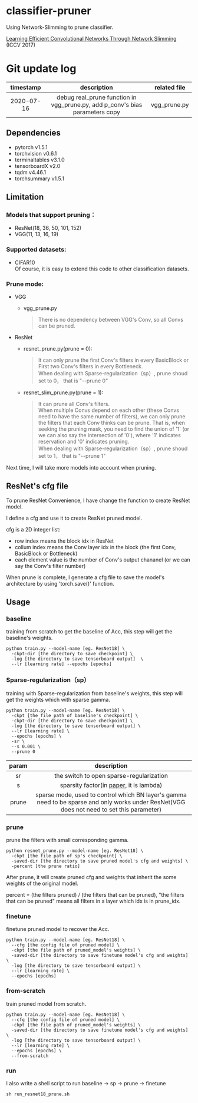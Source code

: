# classifier-pruner
Using Network-Slimming to prune classifier.

[Learning Efficient Convolutional Networks Through Network Slimming](http://openaccess.thecvf.com/content_iccv_2017/html/Liu_Learning_Efficient_Convolutional_ICCV_2017_paper.html) (ICCV 2017)

# Git update log
| timestamp | description |  related file |  
| :---: | :-----:| :-----: |
|2020-07-16| debug real_prune function in vgg_prune.py, add p_conv's bias parameters copy | vgg_prune.py | 

## Dependencies
- pytorch v1.5.1
- torchvision v0.6.1
- terminaltables v3.1.0
- tensorboardX v2.0  
- tqdm v4.46.1
- torchsummary v1.5.1

## Limitation
### Models that support pruning：
- ResNet(18, 36, 50, 101, 152) 
- VGG(11, 13, 16, 19)

### Supported datasets:
- CIFAR10  
Of course, it is easy to extend this code to other classification datasets.  

### Prune mode:
- VGG
  + vgg_prune.py
    > There is no dependency between VGG's Conv, so all Convs can be pruned.  

- ResNet
  + resnet_prune.py(prune = 0): 
    > It can only prune the first Conv's filters in every BasicBlock or First two Conv's filters in every Bottleneck.   
    > When dealing with Sparse-regularization（sp）, prune shoud set to 0， that is "--prune 0"  
  + resnet_slim_prune.py(prune = 1):   
    > It can prune all Conv's filters.  
    > When multiple Convs depend on each other (these Convs need to have the same number of filters), we can only prune the filters that each Conv thinks can be prune. That is, when seeking the pruning mask, you need to find the union of '1' (or we can also say the intersection of '0'), where '1' indicates reservation and '0' indicates pruning.  
    > When dealing with Sparse-regularization（sp）, prune shoud set to 1， that is "--prune 1"  

Next time, I will take more models into account when pruning.

## ResNet's cfg file
To prune ResNet Convenience, I have change the function to create ResNet model.

I define a cfg and use it to create ResNet pruned model.

cfg  is a 2D integer list:
  - row index means the block idx in ResNet
  - collum index means the Conv layer idx in the block (the first Conv, BasicBlock or Bottleneck)
  - each element value is the number of Conv's output chananel (or we can say the Conv's filter number)

When prune is complete, I generate a cfg file to save the model's architecture by using 'torch.save()' function.

## Usage
### baseline
training from scratch to get the baseline of Acc, this step will get the baseline's weights.
```shell
python train.py --model-name [eg. ResNet18] \
  -ckpt-dir [the directory to save checkpoint] \
  -log [the directory to save tensorboard output]  \
  --lr [learning rate] --epochs [epochs]
```

### Sparse-regularization（sp）
training with Sparse-regularization from baseline's weights, this step will get the weights which with sparse gamma.
```shell
python train.py --model-name [eg. ResNet18] \
  -ckpt [the file path of baseline's checkpoint] \
  -ckpt-dir [the directory to save checkpoint] \
  -log [the directory to save tensorboard output] \
  --lr [learning rate] \
  --epochs [epochs] \
  -sr \
  --s 0.001 \
  --prune 0
```
| param | description |  
| :---: | :-----:| 
|    sr | the switch to open sparse-regularization |  
|     s | sparsity factor(in [paper](http://openaccess.thecvf.com/content_iccv_2017/html/Liu_Learning_Efficient_Convolutional_ICCV_2017_paper.html), it is lambda) |  
| prune | sparse mode, used to control which BN layer's gamma need to be sparse and only works under ResNet(VGG does not need to set this parameter) |  

### prune
prune the filters with small corresponding gamma.
```shell
python resnet_prune.py --model-name [eg. ResNet18] \
  -ckpt [the file path of sp's checkpoint] \
  -saved-dir [the directory to save pruned model's cfg and weights] \
  -percent [the prune ratio]
```
After prune, it will create pruned cfg and weights that inherit the some weights of the original model.

percent = (the filters pruned) / (the filters that can be pruned),  "the filters that can be pruned" means all filters in a layer which idx is in prune_idx.

### finetune 
finetune pruned model to recover the Acc.
```shell
python train.py --model-name [eg. ResNet18] \
  --cfg [the config file of pruned model] \
  -ckpt [the file path of pruned_model's weights] \
  -saved-dir [the directory to save finetune model's cfg and weights] \
  -log [the directory to save tensorboard output] \
  --lr [learning rate] \
  --epochs [epochs]
```

### from-scratch 
train pruned model from scratch.
```shell
python train.py --model-name [eg. ResNet18] \
  --cfg [the config file of pruned model] \
  -ckpt [the file path of pruned_model's weights] \
  -saved-dir [the directory to save finetune model's cfg and weights]  \
  -log [the directory to save tensorboard output] \
  --lr [learning rate] \
  --epochs [epochs] \
  --from-scratch
```

### run
I also write a shell script to run baseline -> sp -> prune -> finetune
```shell
sh run_resnet18_prune.sh
```
